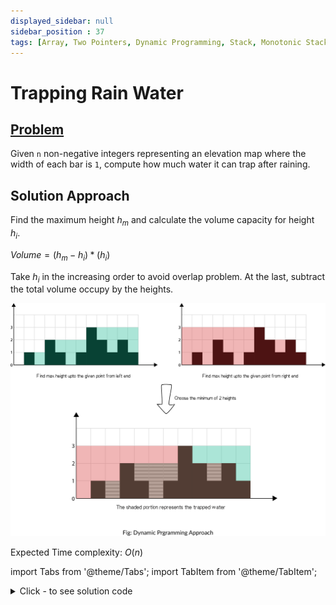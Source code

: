```yaml
---
displayed_sidebar: null
sidebar_position : 37
tags: [Array, Two Pointers, Dynamic Programming, Stack, Monotonic Stack]
---
```


# Trapping Rain Water

## [Problem](https://leetcode.com/problems/trapping-rain-water/)

<p>Given <code>n</code> non-negative integers representing an elevation map where the width of each bar is <code>1</code>, compute how much water it can trap after raining.</p>

## Solution Approach
Find the maximum height $h_m$ and calculate the volume capacity for height $h_i$.

$Volume = (h_m - h_i)*(h_i)$

Take $h_i$ in the increasing order to avoid overlap problem.
At the last, subtract the total volume occupy by the heights.

![tapping_rain_water](/img/trapping_rain_water.png "trappig_rain_water")

Expected Time complexity: $O(n)$


import Tabs from '@theme/Tabs';
import TabItem from '@theme/TabItem';

<details><summary>Click - to see solution code</summary>

<Tabs>
<TabItem value="cpp" label="C++">

```cpp
class Solution {
public:
    int trap(vector<int>& height) {
        int n = height.size();
        int ans = 0, sm = height[0];
        int mx = height[0], indx = 0;
        for (int i = 1; i < n; i++) {
            sm += height[i];
            if (mx < height[i]) {
                mx = height[i];
                indx = i;
            }
        }
        mx = 0;
        ans = height[indx];
        for (int i = 0; i < indx; i++) {
            if (mx < height[i]) {
                ans += (indx - i) * (height[i] - mx);
                mx = height[i];
            }
        }
        mx = 0;
        for (int i = n - 1; i > indx; i--) {
            if (mx < height[i]) {
                ans += (i - indx) * (height[i] - mx);
                mx = height[i];
            }
        }
        return ans - sm;

    }
};   

```
</TabItem>
</Tabs>

</details>
